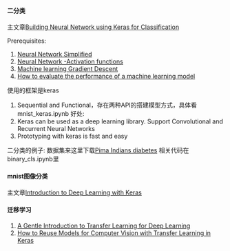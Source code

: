 #### 二分类
主文章[Building Neural Network using Keras for Classification](https://medium.com/datadriveninvestor/building-neural-network-using-keras-for-classification-3a3656c726c1)

Prerequisites:
1. [Neural Network Simplified](https://medium.com/datadriveninvestor/neural-network-simplified-c28b6614add4)
2. [Neural Network -Activation functions](https://medium.com/datadriveninvestor/neural-networks-activation-functions-e371202b56ff)
3. [Machine learning Gradient Descent](https://medium.com/datadriveninvestor/gradient-descent-5a13f385d403)
4. [How to evaluate the performance of a machine learning model](https://medium.com/datadriveninvestor/how-to-evaluate-the-performance-of-a-machine-learning-model-45063a7a38a7)

使用的框架是keras
1. Sequential and Functional，存在两种API的搭建模型方式，具体看mnist_keras.ipynb
好处:
1. Keras can be used as a deep learning library. Support Convolutional and Recurrent Neural Networks
2. Prototyping with keras is fast and easy

二分类的例子:
数据集来这里下载[Pima Indians diabetes](https://raw.githubusercontent.com/jbrownlee/Datasets/master/pima-indians-diabetes.data.csv)
相关代码在binary_cls.ipynb里

#### mnist图像分类
主文章[Introduction to Deep Learning with Keras](https://towardsdatascience.com/introduction-to-deep-learning-with-keras-17c09e4f0eb2)

#### 迁移学习
1. [A Gentle Introduction to Transfer Learning for Deep Learning](https://machinelearningmastery.com/transfer-learning-for-deep-learning/)
2. [How to Reuse Models for Computer Vision with Transfer Learning in Keras](https://machinelearningmastery.com/how-to-use-transfer-learning-when-developing-convolutional-neural-network-models/)